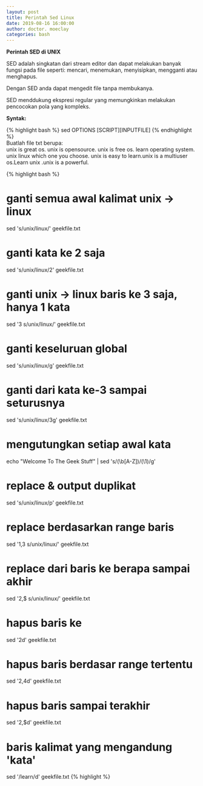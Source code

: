 ```yaml
---
layout: post
title: Perintah Sed Linux
date: 2019-08-16 16:00:00
author: doctor. moeclay
categories: bash
---
```



<div>
<p><b>Perintah SED di UNIX</b></p>
<p>SED adalah singkatan dari stream editor dan dapat melakukan banyak fungsi pada file seperti: mencari, menemukan, menyisipkan, mengganti atau menghapus.</p>
<p>Dengan SED anda dapat mengedit file tanpa membukanya.</p>
<p>SED menddukung ekspresi regular yang memungkinkan melakukan pencocokan pola yang kompleks.</p>

<p><b>Syntak: </b></p>
{% highlight bash %}
sed OPTIONS [SCRIPT][INPUTFILE]
{% endhighlight %}

<div>
Buatlah file txt berupa:<br>
unix is great os. unix is opensource. unix is free os.
learn operating system.
unix linux which one you choose.
unix is easy to learn.unix is a multiuser os.Learn unix .unix is a powerful.
</div>

{% highlight bash %}
# ganti semua awal kalimat unix -> linux
sed 's/unix/linux/' geekfile.txt

# ganti kata ke 2 saja
sed 's/unix/linux/2' geekfile.txt

# ganti unix -> linux baris ke 3 saja, hanya 1 kata
sed '3 s/unix/linux/' geekfile.txt

# ganti keseluruan global
sed 's/unix/linux/g' geekfile.txt

# ganti dari kata ke-3 sampai seturusnya
sed 's/unix/linux/3g' geekfile.txt

# mengutungkan setiap awal kata
echo "Welcome To The Geek Stuff" | sed 's/\(\b[A-Z]\)/\(\1\)/g'

# replace & output duplikat
sed 's/unix/linux/p' geekfile.txt

# replace berdasarkan range baris
sed '1,3 s/unix/linux/' geekfile.txt

# replace dari baris ke berapa sampai akhir 
sed '2,$ s/unix/linux/' geekfile.txt

# hapus baris ke 
sed '2d' geekfile.txt

# hapus baris berdasar range tertentu
sed '2,4d' geekfile.txt

# hapus baris sampai terakhir
sed '2,$d' geekfile.txt

# baris kalimat yang mengandung 'kata'
sed '/learn/d' geekfile.txt
{% highlight %}
